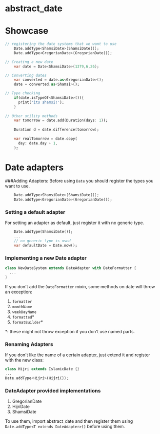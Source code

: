 # abstract_date
# Showcase

```dart
// registering the date systems that we want to use
    Date.addType<ShamsiDate>(ShamsiDate());
    Date.addType<GregorianDate>(GregorianDate());

// Creating a new date
    var date = Date<ShamsiDate>(1379,6,26);

// Converting dates
    var converted = date.as<GregorianDate>();
    date = converted.as<Shamsi>();

// Type checking
    if(date.isTypeOf<ShamsiDate>()){
      print('its shamsi!');
    }
    
// Other utility methods
    var tomorrow = date.add(Duration(days: 1));
    
    Duration d = date.difference(tomorrow);
  
    var realTomorrow = date.copy(
      day: date.day + 1,
    );
```

# Date adapters

###Adding Adapters:
Before using `Date` you should register the types you want to use.
```dart
    Date.addType<ShamsiDate>(ShamsiDate());
    Date.addType<GregorianDate>(GregorianDate());
```

### Setting a default adapter
For setting an adapter as default, just register it with no generic type.
```dart
    Date.addType(ShamsiDate());
    ...
    // no generic type is used
    var defaultDate = Date.now(); 
```

### Implementing a new Date adapter
```dart
class NewDateSystem extends DateAdapter with DateFormatter {
  ...
}
```

If you don't add the `DateFormatter` mixin, some methods on date will throw an exception:
1. `formatter`  
1. `monthName`  
1. `weekDayName`  
1. `formatted`*  
1. `formatBuilder`*

\*: these might not throw exception if you don't use named parts.


### Renaming Adapters
If you don't like the name of a certain adapter, just extend it and register with the new class:
```dart
class Hijri extends IslamicDate {}
...
Date.addType<Hijri>(Hijri());
```

### DateAdapter provided implementations

1. GregorianDate
2. HijriDate
3. ShamsiDate

To use them, import abstract_date and
 then register them using 
 `Date.addType<T extends DateAdapter>()` before using them. 